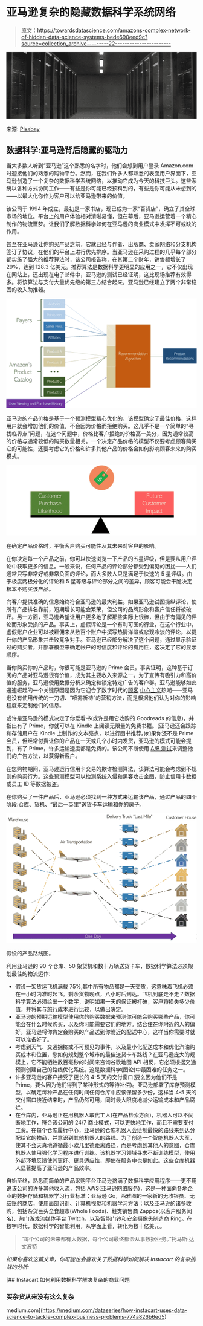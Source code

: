 # 亚马逊复杂的隐藏数据科学系统网络

> 原文：<https://towardsdatascience.com/amazons-complex-network-of-hidden-data-science-systems-bede690eed9c?source=collection_archive---------22----------------------->

![](img/89b3a95f8ef1b24e40fb14c422ae6c47.png)

来源: [Pixabay](https://pixabay.com/photos/server-space-the-server-room-dark-2160321/)

## 数据科学:亚马逊背后隐藏的驱动力

当大多数人听到“亚马逊”这个熟悉的名字时，他们会想到用户登录 Amazon.com 时迎接他们的熟悉的购物平台。然而，在我们许多人都熟悉的表面用户界面下，亚马逊创造了一个复杂的数据科学系统网络，以推动它成为今天的科技巨头。这些系统以各种方式协同工作——有些是你可能已经预料到的，有些是你可能从未想到的——以最大化你作为客户可以给亚马逊带来的价值。

该公司于 1994 年成立，最初是一家书店，现已成为一家“百货店”，确立了其全球市场的地位。平台上的用户体验相对清晰易懂，但在幕后，亚马逊运营着一个精心制作的物流噩梦。让我们了解数据科学如何在亚马逊的商业模式中发挥不可或缺的作用。

甚至在亚马逊让你购买产品之前，它就已经与作者、出版商、卖家网络和分支机构签订了协议，在他们的平台上进行优先排序。当亚马逊在采购过程的几乎每个部分都实施了强大的推荐算法时，该公司报告称，在其第二个财年，销售额增长了 29%，达到 128.3 亿美元。推荐算法是数据科学更明显的应用之一，它不仅出现在网站上，还出现在电子邮件中，亚马逊的测试已经证明，这比现场推荐有效得多。将该算法与支付大量优先级的第三方结合起来，亚马逊已经建立了两个非常稳固的收入助推器。

![](img/3152e5c5036463c3b4527464a0b6bad5.png)

亚马逊的产品价格是基于一个预测模型精心优化的，该模型确定了最佳价格，这样用户就会增加他们的价值，不会因为价格而拒绝购买。这几乎不是一个简单的“寻找临界点”问题，在这个问题中，价格比客户拒绝的价格高一美分，因为通常较高的价格与通常较低的购买数量相关。一个决定产品价格的模型不仅要考虑顾客购买它的可能性，还要考虑它的价格和许多其他产品的价格会如何影响顾客未来的购买模式。

![](img/05b18e5fc89b8632c17c5ad791c0641d.png)

在确定产品价格时，平衡客户购买可能性及其未来对客户的影响。

在你决定每一个产品之前，你可以快速浏览一下产品的五星评级，但是要从用户评论中获取更多的信息。一般来说，任何产品的评论部分都受到偏见的困扰——人们通常只写非常好或非常负面的评论，而大多数人只是满足于快速的 5 星评级。由于极度两极分化的评论和 5 星等级与评论部分之间的差异，顾客可能会干脆决定根本不购买该产品。

向客户提供准确的信息始终符合亚马逊的最大利益。如果亚马逊试图操纵评论，使所有产品排名靠前，短期增长可能会繁荣，但公司的品牌形象和客户信任将被破坏。另一方面，亚马逊希望让用户更多地了解那些实际上很棒，但由于有偏见的评论而形象受损的产品。事实上，虚假评论是一个有利可图的行业，在这个行业中，虚假账户企业可以被雇佣来从数百个账户中撰写热情洋溢或悲观冷淡的评论，以提升你的产品形象并击败竞争对手。亚马逊已经部分解决了这个问题，通过显示验证过的购买者，并部署模型来确定帐户的可信度和评论的有用性，这决定了它的显示顺序。

当你购买你的产品时，你很可能是亚马逊的 Prime 会员。事实证明，这种基于订阅的产品对亚马逊很有价值，成为其主要收入来源之一。为了宣传有吸引力和高价值的服务，亚马逊使用数据分析来确定和锁定特定广告的客户群。亚马逊能够如此迅速崛起的一个关键原因是因为它迎合了数字时代的[顾客](https://medium.com/swlh/how-best-buy-revived-itself-by-falling-in-love-with-the-customer-313abb001bb0) [中心主义](https://medium.com/swlh/youre-not-just-buying-coffee-at-starbucks-you-re-buying-loyalty-5d06a2affe14)热潮——亚马逊没有使用传统的一刀切、“喷雾祈祷”的营销方法，而是根据他们认为对你的影响程度来定制他们的信息。

或许是亚马逊的模式决定了你爱看书(或许是用它收购的 Goodreads 的信息)，并指出有了 Prime，你就可以在 Kindle 上阅读无限量的免费书籍。(亚马逊还会跟踪和存储用户在 Kindle 上制作的文本亮点，以进行图书推荐。)如果你还不是 Prime 会员，但经常付费让你的产品在一天或几个小时内发货，亚马逊的模式可能会提到，有了 Prime，许多运输速度都是免费的。该公司不断使用 [A/B 测试](https://medium.com/ai-in-plain-english/you-are-a-subject-in-hundreds-of-experiments-a-day-9fe65a2982ff)来调整他们的广告方法，以获得新客户。

在您购物期间，亚马逊运行信用卡交易的欺诈检测算法，该算法可能会考虑到不规则的购买行为。这些预测模型可以检测系统入侵和黑客攻击企图，防止信用卡数据或员工 ID 等数据被盗。

在你购买了一件产品后，亚马逊必须找到一种方式来运输该产品，通过产品的四个阶段:仓库、货机、“最后一英里”送货卡车运输和你的房子。

![](img/0f6af97e8ec6bcc9a4d6bdc93ae223ef.png)

假设的产品路线图。

利用亚马逊的 90 个仓库、50 架货机和数十万辆送货卡车，数据科学算法必须规划最佳的物流运作:

*   假设一架货运飞机满载 75%,其中所有物品都是一天交货，这意味着飞机必须在一小时内准时起飞。剩余货物晚点，八小时后到达。飞机到底走不走？数据科学算法必须给出一个数字，说明如果一天的保证被打破，客户将损失多少价值，并将其与旅行成本进行比较，以做出决定。
*   亚马逊的预期运输模型使用你的购买数据来预测你可能会购买哪些产品，你可能会在什么时候购买，以及你可能需要它们的地方。结合住在你附近的人的偏好，亚马逊将你肯定会购买的产品送到你附近的配送中心，这样当你需要时就可以准备好了。
*   考虑到天气、交通拥挤或不可预见的事件，以及最小化配送成本和优化汽油购买成本和位置，您如何规划整个城市的最佳送货卡车路线？在亚马逊庞大的规模上，它不能牺牲数百毫秒的时间来咨询谷歌地图 API 相反，它必须根据交通预测创建自己的路线优化系统。这是数据科学(图论)中最困难的任务之一。
*   许多亚马逊的客户接受了更长的 4-5 天的交付窗口(要么因为他们不是 Prime，要么因为他们得到了某种形式的等待补偿)。亚马逊部署了库存预测模型，以确定每种产品在任何时间任何仓库中应该保留多少份，这样当 4-5 天的交付窗口接近结束时，产品仍然可用，同时最大限度地减少运输成本和产品腐烂。
*   在仓库内，亚马逊正在用机器人取代工人(在产品检索方面)，机器人可以不间断地工作，符合该公司的 24/7 商业模式，可以更快地工作，而且不需要支付工资。在每个仓库履行中心，亚马逊的仓库机器人会绘制最快的路线来到达分配给它的物品，并意识到其他机器人的路线。为了创造一个智能机器人大军，使其不会天真地遵循最小欧几里德距离路径，而是考虑到其他人的意图，仓库机器人使用强化学习程序进行训练。该机器学习领域寻求不断训练模型，使用外部环境反馈使其更好、更具适应性，即使在服务中也是如此。这些仓库机器人显著提高了亚马逊的产品效率。

自始至终，熟悉而简单的产品采购平台亚马逊挤满了数据科学应用程序——更不用说该公司的许多其他收入流，包括 AWS(亚马逊网络服务)，这是一种面向各地企业的数据存储和机器学习行业标准；亚马逊 Go，西雅图的一家新的无收银员、无结账的商店，使用面部识别、计算机视觉和机器学习方法；以及亚马逊的诸多收购，包括杂货巨头全食超市(Whole Foods)、鞋类销售商 Zappos(以客户服务闻名)、热门游戏流媒体平台 Twitch，以及智能门铃和安全摄像头制造商 Ring。在数字时代，数据科学的智能利用，从字面上看，转化为数十亿美元。

> “每个公司的未来都有大数据，每个公司最终都会从事数据业务。”托马斯·达文波特

*如果你喜欢这篇文章，你可能也会喜欢关于数据科学如何解决 Instacart 的复杂挑战的分析:*

[](https://medium.com/dataseries/how-instacart-uses-data-science-to-tackle-complex-business-problems-774a826b6ed5) [## Instacart 如何利用数据科学解决复杂的商业问题

### 买杂货从来没有这么复杂

medium.com](https://medium.com/dataseries/how-instacart-uses-data-science-to-tackle-complex-business-problems-774a826b6ed5)